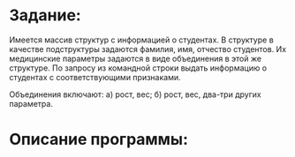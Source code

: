 Задание:
========

Имеется массив структур с информацией о студентах. 
В структуре в качестве подструктуры задаются фамилия, имя, отчество студентов. 
Их медицинские параметры задаются в виде объединения в этой же структуре. 
По запросу из командной строки выдать информацию о студентах с соответствующими признаками. 

Объединения включают: 
а) рост, вес; 
б) рост, вес, два-три других параметра.

Описание программы:
===================